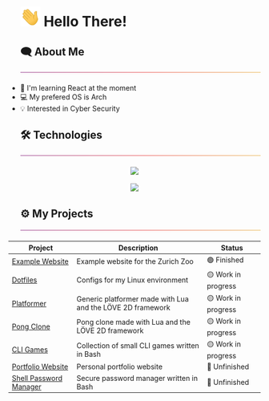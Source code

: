 <div id="user-content-toc">
  <ul>
    <summary>
      <h1 style="list-style-type: none;">
        <img src="./img/waving.gif?raw=true" alt="waving" width="40px"/>
        <span>Hello There!</span>
      </h1>
    </summary>
  </ul>
</div>

<div id="user-content-toc">
  <ul>
    <summary>
      <h2 style="list-style-type: none;">
        <span>🗨️ About Me</span>
        <img src="./img/thin-gradient-bar.png" />
      </h2>
    </summary>
  </ul>
</div>

- 📖 I'm learning React at the moment
- 💻 My prefered OS is Arch
- 💡 Interested in Cyber Security

<div id="user-content-toc">
  <ul>
    <summary>
      <h2 style="list-style-type: none;">
        <span>🛠️ Technologies</span>
        <img src="./img/thin-gradient-bar.png" />
      </h2>
    </summary>
  </ul>
</div>

<p align="center">
  <a href="https://skillicons.dev">
    <img src="https://skillicons.dev/icons?i=ts,nodejs,react,nextjs" />
  </a>
</p>

<p align="center">
  <a href="https://skillicons.dev">
    <img src="https://skillicons.dev/icons?i=linux,neovim,lua,c" />
  </a>
</p>

<div id="user-content-toc">
  <ul>
    <summary>
      <h2 style="list-style-type: none;">
        <span>⚙️ My Projects</span>
        <img src="./img/thin-gradient-bar.png" />
      </h2>
    </summary>
  </ul>
</div>

| Project | Description | Status |
| --- | --- | --- |
| [Example Website](https://floppa-zoo.pages.dev/) | Example website for the Zurich Zoo | 🟢 Finished |
| [Dotfiles](https://github.com/leo9iota/dotfiles)|  Configs for my Linux environment | 🟡 Work in progress |
| [Platformer](https://github.com/leo9iota/platformer) | Generic platformer made with Lua and the LÖVE 2D framework | 🟡 Work in progress |
| [Pong Clone](https://github.com/leo9iota/pong) | Pong clone made with Lua and the LÖVE 2D framework | 🟡 Work in progress |
| [CLI Games](https://github.com/leo9iota/cli-games) |  Collection of small CLI games written in Bash | 🟡 Work in progress |
| [Portfolio Website](https://github.com/leo9iota/portfolio) | Personal portfolio website | 🔴 Unfinished |
| [Shell Password Manager](https://github.com/leo9iota/pwmanager) | Secure password manager written in Bash | 🔴 Unfinished |



